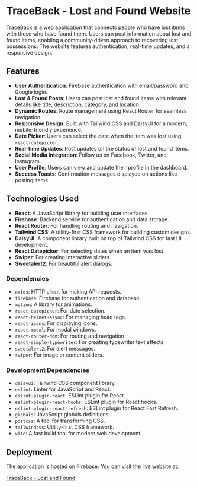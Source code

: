 # TraceBack - Lost and Found Website

TraceBack is a web application that connects people who have lost items with those who have found them. Users can post information about lost and found items, enabling a community-driven approach to recovering lost possessions. The website features authentication, real-time updates, and a responsive design.

## Features

-   **User Authentication**: Firebase authentication with email/password and Google login.
-   **Lost & Found Posts**: Users can post lost and found items with relevant details like title, description, category, and location.
-   **Dynamic Routes**: Route management using React Router for seamless navigation.
-   **Responsive Design**: Built with Tailwind CSS and DaisyUI for a modern, mobile-friendly experience.
-   **Date Picker**: Users can select the date when the item was lost using `react-datepicker`.
-   **Real-time Updates**: Post updates on the status of lost and found items.
-   **Social Media Integration**: Follow us on Facebook, Twitter, and Instagram.
-   **User Profile**: Users can view and update their profile in the dashboard.
-   **Success Toasts**: Confirmation messages displayed on actions like posting items.

## Technologies Used

-   **React**: A JavaScript library for building user interfaces.
-   **Firebase**: Backend service for authentication and data storage.
-   **React Router**: For handling routing and navigation.
-   **Tailwind CSS**: A utility-first CSS framework for building custom designs.
-   **DaisyUI**: A component library built on top of Tailwind CSS for fast UI development.
-   **React Datepicker**: For selecting dates when an item was lost.
-   **Swiper**: For creating interactive sliders.
-   **Sweetalert2**: For beautiful alert dialogs.

### Dependencies

-   `axios`: HTTP client for making API requests.
-   `firebase`: Firebase for authentication and database.
-   `motion`: A library for animations.
-   `react-datepicker`: For date selection.
-   `react-helmet-async`: For managing head tags.
-   `react-icons`: For displaying icons.
-   `react-modal`: For modal windows.
-   `react-router-dom`: For routing and navigation.
-   `react-simple-typewriter`: For creating typewriter text effects.
-   `sweetalert2`: For alert messages.
-   `swiper`: For image or content sliders.

### Development Dependencies

-   `daisyui`: Tailwind CSS component library.
-   `eslint`: Linter for JavaScript and React.
-   `eslint-plugin-react`: ESLint plugin for React.
-   `eslint-plugin-react-hooks`: ESLint plugin for React hooks.
-   `eslint-plugin-react-refresh`: ESLint plugin for React Fast Refresh.
-   `globals`: JavaScript globals definitions.
-   `postcss`: A tool for transforming CSS.
-   `tailwindcss`: Utility-first CSS framework.
-   `vite`: A fast build tool for modern web development.

## Deployment

The application is hosted on Firebase. You can visit the live website at:

[TraceBack - Lost and Found](https://traceback-d327e.web.app/)

